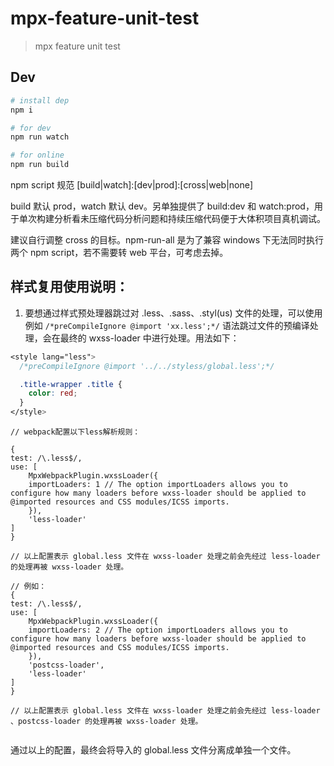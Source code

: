 # mpx-feature-unit-test

> mpx feature unit test

## Dev

```bash
# install dep
npm i

# for dev
npm run watch

# for online
npm run build
```

npm script 规范 [build|watch]:[dev|prod]:[cross|web|none]

build 默认 prod，watch 默认 dev。另单独提供了 build:dev 和 watch:prod，用于单次构建分析看未压缩代码分析问题和持续压缩代码便于大体积项目真机调试。

建议自行调整 cross 的目标。npm-run-all 是为了兼容 windows 下无法同时执行两个 npm script，若不需要转 web 平台，可考虑去掉。

## 样式复用使用说明：

1. 要想通过样式预处理器跳过对 .less、.sass、.styl(us) 文件的处理，可以使用例如 `/*preCompileIgnore @import 'xx.less';*/` 语法跳过文件的预编译处理，会在最终的 wxss-loader 中进行处理。用法如下：

```CSS
<style lang="less">
  /*preCompileIgnore @import '../../styless/global.less';*/

  .title-wrapper .title {
    color: red;
  }
</style>
```

```JS
// webpack配置以下less解析规则：

{
test: /\.less$/,
use: [
    MpxWebpackPlugin.wxssLoader({
    importLoaders: 1 // The option importLoaders allows you to configure how many loaders before wxss-loader should be applied to @imported resources and CSS modules/ICSS imports.
    }),
    'less-loader'
]
}

// 以上配置表示 global.less 文件在 wxss-loader 处理之前会先经过 less-loader 的处理再被 wxss-loader 处理。

// 例如：
{
test: /\.less$/,
use: [
    MpxWebpackPlugin.wxssLoader({
    importLoaders: 2 // The option importLoaders allows you to configure how many loaders before wxss-loader should be applied to @imported resources and CSS modules/ICSS imports.
    }),
    'postcss-loader',
    'less-loader'
]
}

// 以上配置表示 global.less 文件在 wxss-loader 处理之前会先经过 less-loader 、postcss-loader 的处理再被 wxss-loader 处理。


```


通过以上的配置，最终会将导入的 global.less 文件分离成单独一个文件。